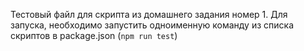 Тестовый файл для скрипта из домашнего задания номер 1. Для запуска, необходимо запустить одноименную команду из списка скриптов в package.json (`npm run test`) 
